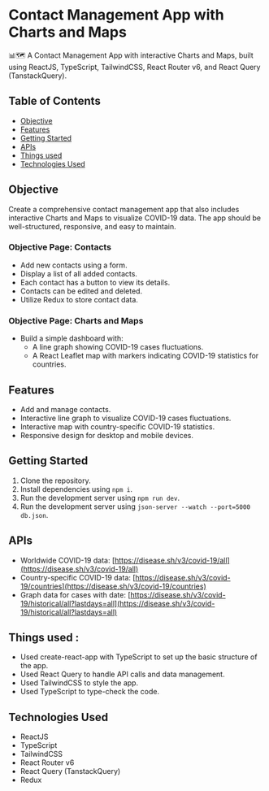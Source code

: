 # Contact Management App with Charts and Maps

📊🗺️ A Contact Management App with interactive Charts and Maps, built using ReactJS, TypeScript, TailwindCSS, React Router v6, and React Query (TanstackQuery).

## Table of Contents

- [Objective](#objective)
- [Features](#features)
- [Getting Started](#getting-started)
- [APIs](#apis)
- [Things used](#Things-used)
- [Technologies Used](#technologies-used)


## Objective

Create a comprehensive contact management app that also includes interactive Charts and Maps to visualize COVID-19 data. The app should be well-structured, responsive, and easy to maintain.

### Objective Page: Contacts

- Add new contacts using a form.
- Display a list of all added contacts.
- Each contact has a button to view its details.
- Contacts can be edited and deleted.
- Utilize Redux to store contact data.

### Objective Page: Charts and Maps

- Build a simple dashboard with:
  - A line graph showing COVID-19 cases fluctuations.
  - A React Leaflet map with markers indicating COVID-19 statistics for countries.

## Features

- Add and manage contacts.
- Interactive line graph to visualize COVID-19 cases fluctuations.
- Interactive map with country-specific COVID-19 statistics.
- Responsive design for desktop and mobile devices.

## Getting Started

1. Clone the repository.
2. Install dependencies using `npm i`.
3. Run the development server using `npm run dev`.
3. Run the development server using `json-server --watch --port=5000 db.json`.

## APIs

- Worldwide COVID-19 data: [https://disease.sh/v3/covid-19/all](https://disease.sh/v3/covid-19/all)
- Country-specific COVID-19 data: [https://disease.sh/v3/covid-19/countries](https://disease.sh/v3/covid-19/countries)
- Graph data for cases with date: [https://disease.sh/v3/covid-19/historical/all?lastdays=all](https://disease.sh/v3/covid-19/historical/all?lastdays=all)

## Things used :

- Used create-react-app with TypeScript to set up the basic structure of the app.
- Used React Query to handle API calls and data management.
- Used TailwindCSS to style the app.
- Used TypeScript to type-check the code.


## Technologies Used

- ReactJS
- TypeScript
- TailwindCSS
- React Router v6
- React Query (TanstackQuery)
- Redux